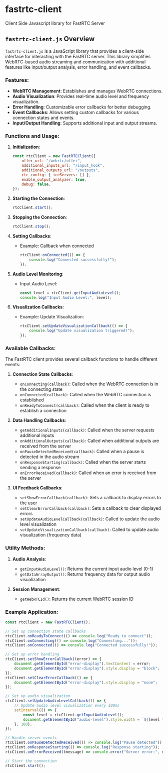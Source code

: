 # fastrtc-client
Client Side Javascript library for FastRTC Server

## `fastrtc-client.js` Overview

`fastrtc-client.js` is a JavaScript library that provides a client-side interface for interacting with the FastRTC server. This library simplifies WebRTC-based audio streaming and communication with additional features like input/output analysis, error handling, and event callbacks.

### Features:
- **WebRTC Management**: Establishes and manages WebRTC connections.
- **Audio Visualization**: Provides real-time audio level and frequency visualization.
- **Error Handling**: Customizable error callbacks for better debugging.
- **Event Callbacks**: Allows setting custom callbacks for various connection states and events.
- **Input/Output Handling**: Supports additional input and output streams.

### Functions and Usage:
1. **Initialization**:
   ```javascript
   const rtcClient = new FastRTCClient({
       offer_url: "/webrtc/offer",
       additional_inputs_url: "/input_hook",
       additional_outputs_url: "/outputs",
       rtc_config: { iceServers: [] },
       enable_output_analyzer: true,
       debug: false,
   });
   ```

2. **Starting the Connection**:
   ```javascript
   rtcClient.start();
   ```

3. **Stopping the Connection**:
   ```javascript
   rtcClient.stop();
   ```

4. **Setting Callbacks**:
   - Example: Callback when connected
     ```javascript
     rtcClient.onConnected(() => {
         console.log("Connected successfully!");
     });
     ```

5. **Audio Level Monitoring**:
   - Input Audio Level:
     ```javascript
     const level = rtcClient.getInputAudioLevel();
     console.log("Input Audio Level:", level);
     ```

6. **Visualization Callbacks**:
   - Example: Update Visualization:
     ```javascript
     rtcClient.setUpdateVisualizationCallback(() => {
         console.log("Update visualization triggered!");
     });
     ```

### Available Callbacks:

The FastRTC client provides several callback functions to handle different events:

1. **Connection State Callbacks**:
   - `onConnecting(callback)`: Called when the WebRTC connection is in the connecting state
   - `onConnected(callback)`: Called when the WebRTC connection is established
   - `onReadyToConnect(callback)`: Called when the client is ready to establish a connection

2. **Data Handling Callbacks**:
   - `getAdditionalInputs(callback)`: Called when the server requests additional inputs
   - `onAdditionalOutputs(callback)`: Called when additional outputs are received from the server
   - `onPauseDetectedReceived(callback)`: Called when a pause is detected in the audio stream
   - `onResponseStarting(callback)`: Called when the server starts sending a response
   - `onErrorReceived(callback)`: Called when an error is received from the server

3. **UI Feedback Callbacks**:
   - `setShowErrorCallback(callback)`: Sets a callback to display errors to the user
   - `setClearErrorCallback(callback)`: Sets a callback to clear displayed errors
   - `setUpdateAudioLevelCallback(callback)`: Called to update the audio level visualization
   - `setUpdateVisualizationCallback(callback)`: Called to update audio visualization (frequency data)

### Utility Methods:

1. **Audio Analysis**:
   - `getInputAudioLevel()`: Returns the current input audio level (0-1)
   - `getDataArrayOutput()`: Returns frequency data for output audio visualization

2. **Session Management**:
   - `getWebRTCId()`: Returns the current WebRTC session ID

### Example Application:
```javascript
const rtcClient = new FastRTCClient();

// Set up connection state callbacks
rtcClient.onReadyToConnect(() => console.log("Ready to connect"));
rtcClient.onConnecting(() => console.log("Connecting..."));
rtcClient.onConnected(() => console.log("Connected successfully!"));

// Set up error handling
rtcClient.setShowErrorCallback((error) => {
    document.getElementById("error-display").textContent = error;
    document.getElementById("error-display").style.display = "block";
});
rtcClient.setClearErrorCallback(() => {
    document.getElementById("error-display").style.display = "none";
});

// Set up audio visualization
rtcClient.setUpdateAudioLevelCallback(() => {
    // Update audio level visualization every 100ms
    setInterval(() => {
        const level = rtcClient.getInputAudioLevel();
        document.getElementById("audio-level").style.width = `${level * 100}%`;
    }, 100);
});

// Handle server events
rtcClient.onPauseDetectedReceived(() => console.log("Pause detected"));
rtcClient.onResponseStarting(() => console.log("Response starting"));
rtcClient.onErrorReceived((message) => console.error("Server error:", message));

// Start the connection
rtcClient.start();
```
